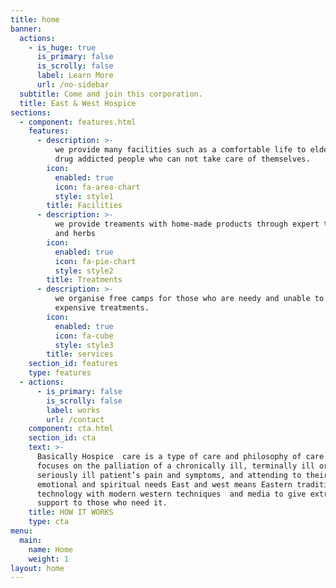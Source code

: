 ```yaml
---
title: home
banner:
  actions:
    - is_huge: true
      is_primary: false
      is_scrolly: false
      label: Learn More
      url: /no-sidebar
  subtitle: Come and join this corporation.
  title: East & West Hospice
sections:
  - component: features.html
    features:
      - description: >-
          we provide many facilities such as a comfortable life to elders and
          drug addicted people who can not take care of themselves.
        icon:
          enabled: true
          icon: fa-area-chart
          style: style1
        title: Facilities
      - description: >-
          we provide treaments with home-made products through expert therapists
          and herbs
        icon:
          enabled: true
          icon: fa-pie-chart
          style: style2
        title: Treatments
      - description: >-
          we organise free camps for those who are needy and unable to take
          expensive treatments.
        icon:
          enabled: true
          icon: fa-cube
          style: style3
        title: services
    section_id: features
    type: features
  - actions:
      - is_primary: false
        is_scrolly: false
        label: works
        url: /contact
    component: cta.html
    section_id: cta
    text: >-
      Basically Hospice  care is a type of care and philosophy of care that
      focuses on the palliation of a chronically ill, terminally ill or
      seriously ill patient’s pain and symptoms, and attending to their
      emotional and spiritual needs East and west means Eastern traditional
      technology with modern western techniques  and media to give extreme
      support to those who need it.
    title: HOW IT WORKS
    type: cta
menu:
  main:
    name: Home
    weight: 1
layout: home
---
```


